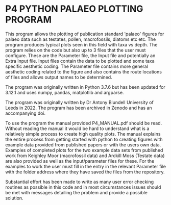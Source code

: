 # P4 PYTHON PALAEO PLOTTING PROGRAM

This program allows the plotting of publication standard 'palaeo' figures for palaeo data such as testates, pollen, macrofossils, diatoms etc etc. The program produces typical plots seen in this field with taxa vs depth. The program relies on the code but also up to 3 files that the user must configure. These are the Parameter file, the Input file and potentially an Extra Input file. Input files contain the data to be plotted and some taxa specific aesthetic coding. The Parameter file contains more general aesthetic coding related to the figure and also contains the route locations of files and allows output names to be determined. 

The program was originally written in Python 3.7.6 but has been updated for 3.12.1 and uses numpy, pandas, matplotlib and argparse. 

The program was originally written by Dr Antony Blundell University of Leeds in 2022. The program has been archived in Zenodo and has an accompanying doi. 

To use the program the manual provided P4_MANUAL.pdf should be read. Without reading the manual it would be hard to understand what is a relatively simple process to create high quality plots. The manual explains the entire process from getting started with python to creating figures with example data provided from published papers or with the users own data. Examples of completed plots for the two example data sets from published work from Keighley Moor (macrofossil data) and Ardkill Moss (Testate data) are also provided as well as the input/parameter files for these. For the examples to work the user must fill in the entry in the relevant Parameter file with the folder address where they have saved the files from the repository. 

Substantial effort has been made to write as many user error checking routines as possible in this code and in most circumstances issues should be met with messages detailing the problem and provide a possible solution. 





